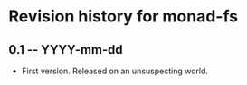 # Revision history for monad-fs

## 0.1 -- YYYY-mm-dd

* First version. Released on an unsuspecting world.

